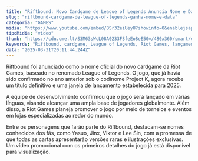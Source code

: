 ```yaml
---
title: "Riftbound: Novo Cardgame de League of Legends Anuncia Nome e Data de Lançamento"
slug: "riftbound-cardgame-de-league-of-legends-ganha-nome-e-data"
categoria: "GAMES"
midia: "https://www.youtube.com/embed/BSr32eiUeyU?showinfo=0&enablejsapi=1"
tipoMidia: "video"
thumb: "https://cdn.ome.lt/S3M63sWcL08A0233FSfeEo8eE50=/480x360/smart/extras/conteudos/Captura_de_tela_2025-03-31_170322.png"
keywords: "Riftbound, cardgame, League of Legends, Riot Games, lançamento 2025"
data: "2025-03-31T20:11:44.244Z"
---
```


Riftbound foi anunciado como o nome oficial do novo cardgame da Riot Games, baseado no renomado League of Legends. O jogo, que já havia sido confirmado no ano anterior sob o codinome Project K, agora recebe um título definitivo e uma janela de lançamento estabelecida para 2025.

A equipe de desenvolvimento confirmou que o jogo será lançado em várias línguas, visando alcançar uma ampla base de jogadores globalmente. Além disso, a Riot Games planeja promover o jogo por meio de torneios e eventos em lojas especializadas ao redor do mundo.

Entre os personagens que farão parte do Riftbound, destacam-se nomes conhecidos dos fãs, como Yasuo, Jinx, Viktor e Lee Sin, com a promessa de que todas as cartas apresentarão versões raras e ilustrações exclusivas. Um vídeo promocional com os primeiros detalhes do jogo já está disponível para visualização.